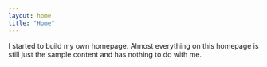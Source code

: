```yaml
---
layout: home
title: "Home"
---
```


I started to build my own homepage. Almost everything on this homepage is still just the sample content and has nothing to do with me.

